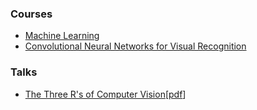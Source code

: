 ### Courses

* [Machine Learning](https://www.coursera.org/learn/machine-learning)
* [Convolutional Neural Networks for Visual Recognition](http://cs231n.stanford.edu/)

### Talks

* [The Three R's of Computer Vision](https://www.youtube.com/watch?v=Mqg6eorYRIQ)[[pdf](http://www.di.ens.fr/willow/events/cvml2013/materials/slides/wednesday/Malik-paris-CVML-2013.pdf)]

